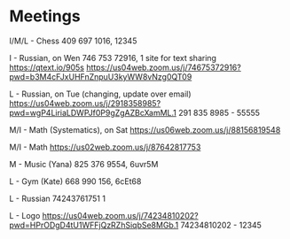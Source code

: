 # Meetings

I/M/L - Chess
409 697 1016, 12345

I - Russian, on Wen
746 753 72916, 1
site for text sharing https://qtext.io/905s
<https://us04web.zoom.us/j/74675372916?pwd=b3M4cFJxUHFnZnpuU3kyWW8vNzg0QT09> 

L - Russian, on Tue (changing, update over email)
<https://us04web.zoom.us/j/2918358985?pwd=wgP4LiriaLDWPJf0P9gZgAZBcXamML.1> 291 835 8985 - 55555

M/I - Math (Systematics), on Sat
<https://us06web.zoom.us/j/88156819548>

M/I - Math
<https://us02web.zoom.us/j/87642817753>

M - Music (Yana)
825 376 9554, 6uvr5M

L - Gym (Kate)
668 990 156, 6cEt68

L - Russian
74243761751 1

L - Logo
<https://us04web.zoom.us/j/74234810202?pwd=HPrODgD4tU1WFFjQzRZhSiqbSe8MGb.1> 74234810202 - 12345
